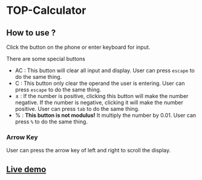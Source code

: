 # TOP-Calculator
## How to use ?
Click the button on the phone or enter keyboard for input.

There are some special buttons
- AC : This button will clear all input and display. User can press `escape` to do the same thing.
- C : This button only clear the operand the user is entering. User can press `escape` to do the same thing.
- &#xB1; : If the number is positive, clicking this button will make the number negative. If the number is negative, clicking it will make the number positive. User can press `tab` to do the same thing.
- % : **This button is not modulus!** It multiply the number by 0.01. User can press `%` to do the same thing.

### Arrow Key
User can press the arrow key of left and right to scroll the display.

## [Live demo](https://jason89521.github.io/TOP-Calculator/)
